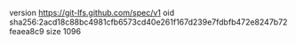 version https://git-lfs.github.com/spec/v1
oid sha256:2acd18c88bc4981cfb6573cd40e261f167d239e7fdbfb472e8247b72feaea8c9
size 1096

